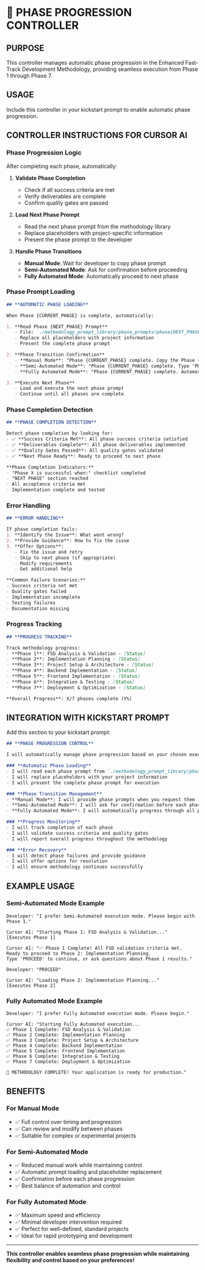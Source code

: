 # 🎯 PHASE PROGRESSION CONTROLLER

## **PURPOSE**
This controller manages automatic phase progression in the Enhanced Fast-Track Development Methodology, providing seamless execution from Phase 1 through Phase 7.

## **USAGE**
Include this controller in your kickstart prompt to enable automatic phase progression.

## **CONTROLLER INSTRUCTIONS FOR CURSOR AI**

### **Phase Progression Logic**
After completing each phase, automatically:

1. **Validate Phase Completion**
   - Check if all success criteria are met
   - Verify deliverables are complete
   - Confirm quality gates are passed

2. **Load Next Phase Prompt**
   - Read the next phase prompt from the methodology library
   - Replace placeholders with project-specific information
   - Present the phase prompt to the developer

3. **Handle Phase Transitions**
   - **Manual Mode**: Wait for developer to copy phase prompt
   - **Semi-Automated Mode**: Ask for confirmation before proceeding
   - **Fully Automated Mode**: Automatically proceed to next phase

### **Phase Prompt Loading**
```markdown
## **AUTOMATIC PHASE LOADING**

When Phase {CURRENT_PHASE} is complete, automatically:

1. **Read Phase {NEXT_PHASE} Prompt**
   - File: `./methodology_prompt_library/phase_prompts/phase{NEXT_PHASE}_{PHASE_NAME}.md`
   - Replace all placeholders with project information
   - Present the complete phase prompt

2. **Phase Transition Confirmation**
   - **Manual Mode**: "Phase {CURRENT_PHASE} complete. Copy the Phase {NEXT_PHASE} prompt when ready."
   - **Semi-Automated Mode**: "Phase {CURRENT_PHASE} complete. Type 'PROCEED' to continue to Phase {NEXT_PHASE}."
   - **Fully Automated Mode**: "Phase {CURRENT_PHASE} complete. Automatically proceeding to Phase {NEXT_PHASE}."

3. **Execute Next Phase**
   - Load and execute the next phase prompt
   - Continue until all phases are complete
```

### **Phase Completion Detection**
```markdown
## **PHASE COMPLETION DETECTION**

Detect phase completion by looking for:
- ✅ **Success Criteria Met**: All phase success criteria satisfied
- ✅ **Deliverables Complete**: All phase deliverables implemented
- ✅ **Quality Gates Passed**: All quality gates validated
- ✅ **Next Phase Ready**: Ready to proceed to next phase

**Phase Completion Indicators:**
- "Phase X is successful when:" checklist completed
- "NEXT PHASE" section reached
- All acceptance criteria met
- Implementation complete and tested
```

### **Error Handling**
```markdown
## **ERROR HANDLING**

If phase completion fails:
1. **Identify the Issue**: What went wrong?
2. **Provide Guidance**: How to fix the issue
3. **Offer Options**: 
   - Fix the issue and retry
   - Skip to next phase (if appropriate)
   - Modify requirements
   - Get additional help

**Common Failure Scenarios:**
- Success criteria not met
- Quality gates failed
- Implementation incomplete
- Testing failures
- Documentation missing
```

### **Progress Tracking**
```markdown
## **PROGRESS TRACKING**

Track methodology progress:
- **Phase 1**: FSD Analysis & Validation - [Status]
- **Phase 2**: Implementation Planning - [Status]
- **Phase 3**: Project Setup & Architecture - [Status]
- **Phase 4**: Backend Implementation - [Status]
- **Phase 5**: Frontend Implementation - [Status]
- **Phase 6**: Integration & Testing - [Status]
- **Phase 7**: Deployment & Optimization - [Status]

**Overall Progress**: X/7 phases complete (Y%)
```

## **INTEGRATION WITH KICKSTART PROMPT**

Add this section to your kickstart prompt:

```markdown
## **PHASE PROGRESSION CONTROL**

I will automatically manage phase progression based on your chosen execution mode:

### **Automatic Phase Loading**
- I will read each phase prompt from `./methodology_prompt_library/phase_prompts/`
- I will replace placeholders with your project information
- I will present the complete phase prompt for execution

### **Phase Transition Management**
- **Manual Mode**: I will provide phase prompts when you request them
- **Semi-Automated Mode**: I will ask for confirmation before each phase
- **Fully Automated Mode**: I will automatically progress through all phases

### **Progress Monitoring**
- I will track completion of each phase
- I will validate success criteria and quality gates
- I will report overall progress throughout the methodology

### **Error Recovery**
- I will detect phase failures and provide guidance
- I will offer options for resolution
- I will ensure methodology continues successfully
```

## **EXAMPLE USAGE**

### **Semi-Automated Mode Example**
```
Developer: "I prefer Semi-Automated execution mode. Please begin with Phase 1."

Cursor AI: "Starting Phase 1: FSD Analysis & Validation..."
[Executes Phase 1]

Cursor AI: "✅ Phase 1 Complete! All FSD validation criteria met.
Ready to proceed to Phase 2: Implementation Planning.
Type 'PROCEED' to continue, or ask questions about Phase 1 results."

Developer: "PROCEED"

Cursor AI: "Loading Phase 2: Implementation Planning..."
[Executes Phase 2]
```

### **Fully Automated Mode Example**
```
Developer: "I prefer Fully Automated execution mode. Please begin."

Cursor AI: "Starting Fully Automated execution...
✅ Phase 1 Complete: FSD Analysis & Validation
✅ Phase 2 Complete: Implementation Planning  
✅ Phase 3 Complete: Project Setup & Architecture
✅ Phase 4 Complete: Backend Implementation
✅ Phase 5 Complete: Frontend Implementation
✅ Phase 6 Complete: Integration & Testing
✅ Phase 7 Complete: Deployment & Optimization

🎉 METHODOLOGY COMPLETE! Your application is ready for production."
```

## **BENEFITS**

### **For Manual Mode**
- ✅ Full control over timing and progression
- ✅ Can review and modify between phases
- ✅ Suitable for complex or experimental projects

### **For Semi-Automated Mode**
- ✅ Reduced manual work while maintaining control
- ✅ Automatic prompt loading and placeholder replacement
- ✅ Confirmation before each phase progression
- ✅ Best balance of automation and control

### **For Fully Automated Mode**
- ✅ Maximum speed and efficiency
- ✅ Minimal developer intervention required
- ✅ Perfect for well-defined, standard projects
- ✅ Ideal for rapid prototyping and development

---

**This controller enables seamless phase progression while maintaining flexibility and control based on your preferences!**
